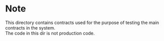 # Note
This directory contains contracts used for the purpose of testing the main contracts in the system.  
The code in this dir is not production code.